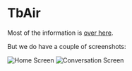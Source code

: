 TbAir
=====

Most of the information is [over here](
https://wiki.mozilla.org/Thunderbird/Netbooks/Designs/Add-ons/Thunderbird_Air).

But we do have a couple of screenshots:

![Home Screen](https://github.com/bwinton/TbAir/raw/master/web/Home.png)
![Conversation
Screen](https://github.com/bwinton/TbAir/raw/master/web/Conversation.png)
